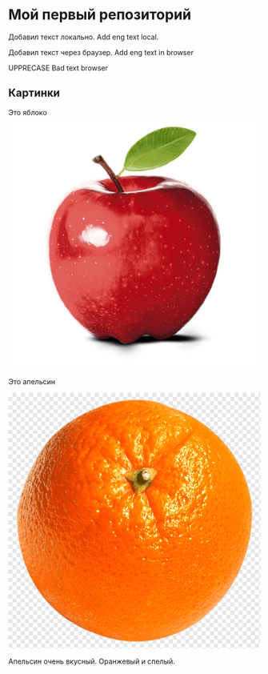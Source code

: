 ﻿# Мой первый репозиторий 

Добавил текст локально.
Add eng text local.

Добавил текст через браузер. Add eng text in browser


UPPRECASE
Bad text browser

## Картинки
Это яблоко
![Это яблоко](jabloko.jpg)

Это апельсин

![Это апельсин](orange.png)

Апельсин очень вкусный. Оранжевый и спелый.